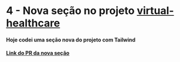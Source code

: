 # 4 - Nova seção no projeto [virtual-healthcare](https://github.com/gabrielduete/virtual-healthcare)

#### Hoje codei uma seção nova do projeto com Tailwind

#### [Link do PR da nova seção](https://github.com/gabrielduete/virtual-healthcare/pull/12)
